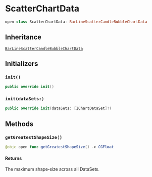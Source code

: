 # ScatterChartData

``` swift
open class ScatterChartData: BarLineScatterCandleBubbleChartData
```

## Inheritance

[`BarLineScatterCandleBubbleChartData`](/BarLineScatterCandleBubbleChartData)

## Initializers

### `init()`

``` swift
public override init()
```

### `init(dataSets:)`

``` swift
public override init(dataSets: [IChartDataSet]?)
```

## Methods

### `getGreatestShapeSize()`

``` swift
@objc open func getGreatestShapeSize() -> CGFloat
```

#### Returns

The maximum shape-size across all DataSets.
